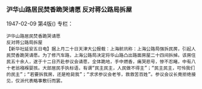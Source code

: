 ### 沪华山路居民焚香跪哭请愿  反对蒋公路局拆屋

1947-02-09
第4版()
专栏：

    沪华山路居民焚香跪哭请愿
    反对蒋公路局拆屋
    【新华社延安五日电】据上月二十日天津大公报载：上海航讯称：上海公路局强拆民房，引起人民焚香跪哭请愿。为了修汽车路，上海公路局决定将华山路凸出路面房屋二十四间拆掉。该房住民五十余人，遂于十二日齐赴参议会请愿，全体跪地，手中燃香，痛哭悲号，惨不忍睹，中有八十老翁襁褓婴孩。大部居民手执标语，有谓“民主民主，人民做不得主”；“民主民主，可怜我们的民主”；“若要拆我房，还是枪毙我”；“求求参议会老爷，救救苦百姓”。参议会议长竟拒绝接见，仅派代表略事敷衍而罢。
